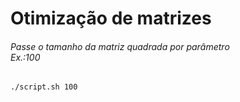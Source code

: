 # Otimização de matrizes
###### Passe o tamanho da matriz quadrada por parâmetro<br>Ex.:100
`./script.sh 100`
